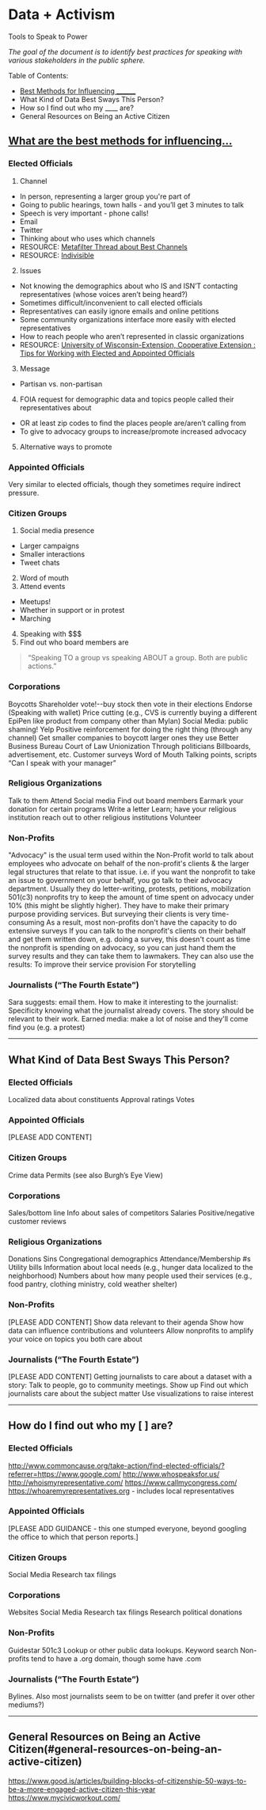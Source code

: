 # Data + Activism

Tools to Speak to Power

*The goal of the document is to identify best practices for speaking with various stakeholders in the public sphere.*

Table of Contents: 
* [Best Methods for Influencing ______](https://github.com/CodeForPittsburgh/Activism/blob/master/README.md#what-are-the-best-methods-for-influencing)
* What Kind of Data Best Sways This Person?
* How so I find out who my ____ are?
* General Resources on Being an Active Citizen

## [What are the best methods for influencing...](#what-are-the-best-methods-for-influencing) 

### Elected Officials
1. Channel
* In person, representing a larger group you're part of
* Going to public hearings, town halls - and you’ll get 3 minutes to talk
* Speech is very important - phone calls!
* Email
* Twitter
* Thinking about who uses which channels
* RESOURCE: [Metafilter Thread about Best Channels](http://ask.metafilter.com/263340/How-to-most-effectivly-communicate-with-elected-representatives)
* RESOURCE: [Indivisible](https://www.indivisibleguide.com/)
2. Issues
* Not knowing the demographics about who IS and ISN’T contacting representatives (whose voices aren’t being heard?)
* Sometimes difficult/inconvenient to call elected officials
* Representatives can easily ignore emails and online petitions
* Some community organizations interface more easily with elected representatives
* How to reach people who aren’t represented in classic organizations
* RESOURCE: [University of Wisconsin-Extension, Cooperative Extension : Tips for Working with Elected and Appointed Officials](http://www.uwex.edu/ces/employeeresources/value/documents/Working%20with%20Elected%20and%20Appointed%20Officials.pdf)
3. Message
* Partisan vs. non-partisan
4. FOIA request for demographic data and topics people called their representatives about
* OR at least zip codes to find the places people are/aren’t calling from 
* To give to advocacy groups to increase/promote increased advocacy
5. Alternative ways to promote 

### Appointed Officials
Very similar to elected officials, though they sometimes require indirect pressure.

### Citizen Groups
1. Social media presence
* Larger campaigns
* Smaller interactions
* Tweet chats
2. Word of mouth
3. Attend events
* Meetups!
* Whether in support or in protest
* Marching
4. Speaking with $$$
5. Find out who board members are
>“Speaking TO a group vs speaking ABOUT a group. Both are public actions.”

### Corporations
Boycotts
Shareholder vote!--buy stock then vote in their elections
Endorse (Speaking with wallet)
Price cutting (e.g., CVS is currently buying a different EpiPen like product from company other than Mylan)
Social Media: public shaming!
Yelp
Positive reinforcement for doing the right thing (through any channel)
Get smaller companies to boycott larger ones they use
Better Business Bureau
Court of Law
Unionization
Through politicians 
Billboards, advertisement, etc.
Customer surveys
Word of Mouth
Talking points, scripts
“Can I speak with your manager”

### Religious Organizations
Talk to them
Attend
Social media
Find out board members
Earmark your donation for certain programs
Write a letter
Learn; have your religious institution reach out to other religious institutions
Volunteer

### Non-Profits
"Advocacy" is the usual term used within the Non-Profit world to talk about employees who advocate on behalf of the non-profit's clients & the larger legal structures that relate to that issue.
i.e. if you want the nonprofit to take an issue to government on your behalf, you go talk to their advocacy department.
Usually they do letter-writing, protests, petitions, mobilization
501(c3) nonprofits try to keep the amount of time spent on advocacy under 10% (this might be slightly higher). They have to make their primary purpose providing services. But surveying their clients is very time-consuming
As a result, most non-profits don't have the capacity to do extensive surveys
If you can talk to the nonprofit's clients on their behalf and get them written down, e.g. doing a survey, this doesn't count as time the nonprofit is spending on advocacy, so you can just hand them the survey results and they can take them to lawmakers.
They can also use the results: 
To improve their service provision
For storytelling

### Journalists (“The Fourth Estate”)
Sara suggests: email them. 
How to make it interesting to the journalist:
Specificity
knowing what the journalist already covers. The story should be relevant to their work.
Earned media: make a lot of noise and they'll come find you (e.g. a protest)

***

## What Kind of Data Best Sways This Person?

### Elected Officials
Localized data about constituents
Approval ratings
Votes

### Appointed Officials
[PLEASE ADD CONTENT]

### Citizen Groups
Crime data
Permits
(see also Burgh’s Eye View)

### Corporations
Sales/bottom line
Info about sales of competitors
Salaries
Positive/negative customer reviews

### Religious Organizations
Donations
Sins
Congregational demographics
Attendance/Membership #s
Utility bills
Information about local needs (e.g., hunger data localized to the neighborhood)
Numbers about how many people used their services (e.g., food pantry, clothing ministry, cold weather shelter)

### Non-Profits
[PLEASE ADD CONTENT]
Show data relevant to their agenda
Show how data can influence contributions and volunteers
Allow nonprofits to amplify your voice on topics you both care about

### Journalists (“The Fourth Estate”)
[PLEASE ADD CONTENT]
Getting journalists to care about a dataset with a story:
Talk to people, go to community meetings. Show up
Find out which journalists care about the subject matter
Use visualizations to raise interest

***

## How do I find out who my [    ] are?

### Elected Officials
http://www.commoncause.org/take-action/find-elected-officials/?referrer=https://www.google.com/
http://www.whospeaksfor.us/
http://whoismyrepresentative.com/
https://www.callmycongress.com/
https://whoaremyrepresentatives.org - includes local representatives

### Appointed Officials
[PLEASE ADD GUIDANCE - this one stumped everyone, beyond googling the office to which that person reports.]

### Citizen Groups
Social Media
Research tax filings

### Corporations
Websites
Social Media
Research tax filings
Research political donations

### Non-Profits
Guidestar
501c3 Lookup or other public data lookups.
Keyword search
Non-profits tend to have a .org domain, though some have .com

### Journalists (“The Fourth Estate”)
Bylines. Also most journalists seem to be on twitter (and prefer it over other mediums?)

***

## General Resources on Being an Active Citizen(#general-resources-on-being-an-active-citizen)
https://www.good.is/articles/building-blocks-of-citizenship-50-ways-to-be-a-more-engaged-active-citizen-this-year
https://www.mycivicworkout.com/
